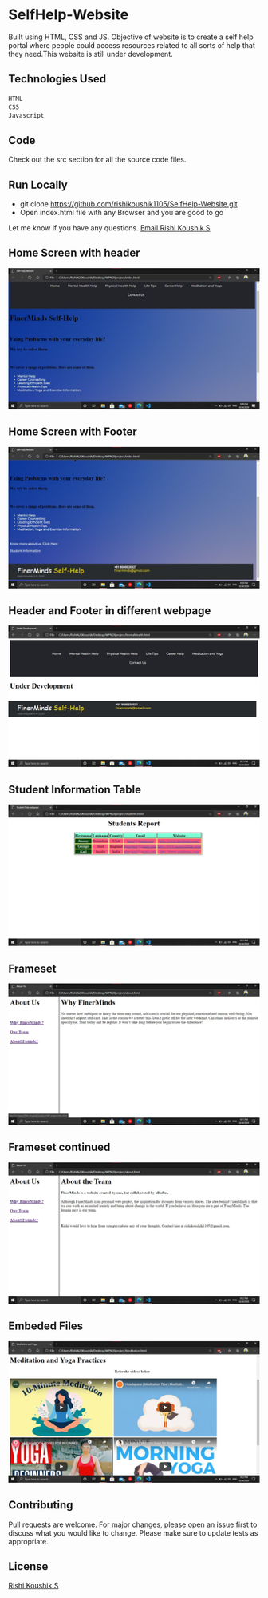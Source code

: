 # SelfHelp-Website
Built using HTML, CSS and JS. Objective of website is to create a self help portal where people could access resources related to all sorts of help that they need.This website is still under development. 
## Technologies Used
```bash
HTML
CSS
Javascript
```
## Code
Check out the src section for all the source code files.

## Run Locally

- git clone https://github.com/rishikoushik1105/SelfHelp-Website.git
- Open index.html file with any Browser and you are good to go

Let me know if you have any questions. [Email Rishi Koushik S](mailto:rishikoushik1105@gmail.com)

## Home Screen with header
![](Screenshots/1.jpg)

## Home Screen with Footer
![](Screenshots/2.jpg)

## Header and Footer in different webpage
![](Screenshots/3.jpg)

## Student Information Table
![](Screenshots/4.jpg)

## Frameset
![](Screenshots/5.jpg)

## Frameset continued
![](Screenshots/6.jpg)

## Embeded Files
![](Screenshots/7.jpg)

## Contributing
Pull requests are welcome. For major changes, please open an issue first to discuss what you would like to change.
Please make sure to update tests as appropriate.

## License
[Rishi Koushik S](https://www.linkedin.com/in/rishi-koushik-s-5468b119a/)
